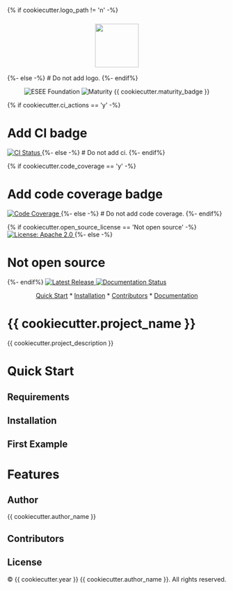 {% if cookiecutter.logo_path != 'n' -%}
<h3 align="center">
<img src="{{ cookiecutter.logo_path }}" width=100px>
</br>
</h3>
{%- else -%}
# Do not add logo.
{%- endif%}


<p align="center">
  <img src="https://img.shields.io/badge/{{ cookiecutter.esee_badge }}" alt="ESEE Foundation">
  <img src="https://img.shields.io/badge/Maturity-{{ cookiecutter.maturity_badge }}-{{ {'Sandbox': 'yellow', 'Incubating': 'violet', 'Graduated': 'green', 'Archived': 'orange'}[cookiecutter.maturity_badge] }}?link=.%2Fproject-maturity.md" alt="Maturity {{ cookiecutter.maturity_badge }}">

{% if cookiecutter.ci_actions == 'y' -%}
# Add CI badge
  <a href="https://github.com/{{ cookiecutter.github_organisation }}/{{ cookiecutter.project_slug }}/actions/workflows/ci.yaml">
    <img src="https://github.com/{{ cookiecutter.github_organisation }}/{{ cookiecutter.project_slug }}/actions/workflows/ci.yaml/badge.svg" alt="CI Status">
  </a>
{%- else -%}
# Do not add ci.
{%- endif%}

{% if cookiecutter.code_coverage == 'y' -%}
# Add code coverage badge
  <a href="https://codecov.io/gh/{{ cookiecutter.github_organisation }}/{{ cookiecutter.project_slug }}">
    <img src="https://codecov.io/gh/{{ cookiecutter.github_organisation }}/{{ cookiecutter.project_slug }}/branch/develop/graph/badge.svg" alt="Code Coverage">
  </a>
{%- else -%}
# Do not add code coverage.
{%- endif%}

{% if cookiecutter.open_source_license == 'Not open source' -%}
  <a href="https://opensource.org/licenses/{{ cookiecutter.open_source_license }}-{{ {'Apache Software License 2.0': 'Apache 2.0', 'BSD license': , 'GNU General Public License v3': , 'ISC license': , 'MIT license': 'The MIT License'} }}">
    <img src="https://img.shields.io/badge/License-Apache%202.0-blue.svg" alt="License: Apache 2.0">
  </a>
{%- else -%}
# Not open source
{%- endif%}
  <a href="https://github.com/{{ cookiecutter.github_organisation }}/{{ cookiecutter.project_slug }}/releases">
    <img src="https://img.shields.io/github/v/release/{{ cookiecutter.github_organisation }}/{{ cookiecutter.project_slug }}?color=blue&label=Release&style=flat-square" alt="Latest Release">
  </a>
  <a href="https://{{ cookiecutter.project_slug }}.readthedocs.io/en/latest/?badge=latest">
    <img src="https://readthedocs.org/projects/{{ cookiecutter.project_slug }}/badge/?version=latest" alt="Documentation Status">
  </a>
</p>

<p align="center">
  <a href="#quick-start">Quick Start</a> *
  <a href="#installation">Installation</a> *
  <a href="#contributors">Contributors</a> *
  <a href="https://{{ cookiecutter.project_slug }}.readthedocs.io/en/latest/">Documentation</a>
</p>

# {{ cookiecutter.project_name }}

{{ cookiecutter.project_description }}

# Quick Start

## Requirements

## Installation

## First Example

# Features

## Author

{{ cookiecutter.author_name }}

## Contributors



## License

© {{ cookiecutter.year }} {{ cookiecutter.author_name }}. All rights reserved.